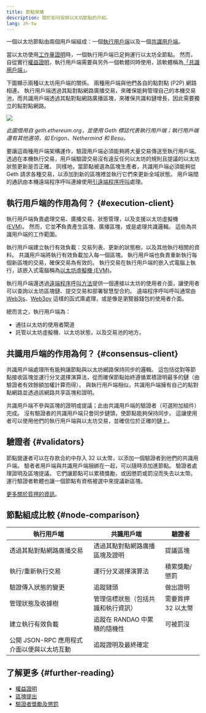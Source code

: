 ```yaml
---
title: 節點架構
description: 關於如何安排以太坊節點的介紹。
lang: zh-tw
---
```


一個以太坊節點由兩個用戶端組成：一個[執行用戶端](/developers/docs/nodes-and-clients/#execution-clients)以及一個[共識用戶端](/developers/docs/nodes-and-clients/#consensus-clients)。

當以太坊使用[工作量證明](/developers/docs/consensus-mechanisms/pow/)時，一個執行用戶端已足夠運行以太坊全節點。 然而，自從實行[權益證明](/developers/docs/consensus-mechanisms/pow/)，執行用戶端需要與另外一個軟體同時使用，該軟體稱為[「共識用戶端」](/developers/docs/nodes-and-clients/#consensus-clients)。

下圖顯示兩種以太坊用戶端的關係。 兩種用戶端與他們各自的點對點 (P2P) 網路相連。 執行用戶端透過其點對點網路廣播交易，來確保能夠管理自己的本機交易池，而共識用戶端透過其點對點網路廣播區塊，來確保共識和鏈增長，因此需要獨立的點對點網路。

![](node-architecture-text-background.png)

_此圖借用自 geth.ethereum.org，並使用 Geth 標誌代表執行用戶端；執行用戶端還有其他選項，如 Erigon、Nethermind 和 Besu。_

要讓這兩種用戶端架構運作，驗證用戶端必須能夠將大量交易傳送至執行用戶端。 透過在本機執行交易，用戶端驗證交易沒有違反任何以太坊的規則且提議的以太坊狀態更新是否正確。 同樣地，當節點被選為區塊生產者，共識用戶端必須能夠從 Geth 請求各種交易，以添加到新的區塊裡並執行它們來更新全域狀態。 用戶端間的通訊由本機遠端程序呼叫連線使用[引遠端程序呼叫](https://github.com/ethereum/execution-apis/blob/main/src/engine/common.md)處理。

## 執行用戶端的作用為何？ {#execution-client}

執行用戶端負責處理交易、廣播交易、狀態管理，以及支援以太坊虛擬機 ([EVM](/developers/docs/evm/))。 然而，它並**不**負責產生區塊、廣播區塊，或是處理共識邏輯。 這些為共識用戶端的工作範圍。

執行用戶端建立執行有效負載：交易列表、更新的狀態樹，以及其他執行相關的資料。 共識用戶端將執行有效負載加入每一個區塊。 執行用戶端也負責重新執行每個新區塊的交易，確保交易為有效的。 執行交易在執行用戶端的嵌入式電腦上執行，該嵌入式電腦稱為[以太坊虛擬機 (EVM)](/developers/docs/evm)。

執行用戶端還透過[遠端程序呼叫方法](/developers/docs/apis/json-rpc)提供一個連接以太坊的使用者介面，讓使用者可以查詢以太坊區塊鏈、提交交易和部署智慧型合約。 遠端程序呼叫呼叫通常由 [Web3js](https://docs.web3js.org/)、[Web3py](https://web3py.readthedocs.io/en/v5/) 這樣的函式庫處理，或是像是瀏覽器錢包的使用者介面。

總而言之，執行用戶端為：

- 通往以太坊的使用者閘道
- 託管以太坊虛擬機、以太坊狀態，以及交易池的地方。

## 共識用戶端的作用為何？ {#consensus-client}

共識用戶端處理所有能夠讓節點與以太坊網路保持同步的邏輯。 這包括從對等節點接收區塊並運行分叉選擇演算法，從而確保節點始終遵循累積證明最多的鏈（由驗證者有效餘額加權計算而得）。 與執行用戶端相似，共識用戶端擁有自己的點對點網路並透過該網路共享區塊和證明。

共識用戶端不參與區塊的證明或提議；此由共識用戶端的驗證者（可選附加組件）完成。 沒有驗證者的共識用戶端只會同步鏈頭，使節點能夠保持同步。 這讓使用者可以使用他們的執行用戶端與以太坊交易，並確信位於正確的鏈上。

## 驗證者 {#validators}

節點營運者可以在存款合約中存入 32 以太幣，以添加一個驗證者到他們的共識用戶端。 驗者者用戶端與共識用戶端捆綁在一起，可以隨時添加進節點。 驗證者處理證明及區塊提議。 它們讓節點可以累積獎勵，或因懲罰或罰沒而失去以太幣。 運行驗證者軟體也讓一個節點有資格被選中來提議新區塊。

[更多關於質押的資訊](/staking/)。

## 節點組成比較 {#node-comparison}

| 執行用戶端                      | 共識用戶端              | 驗證者         |
| -------------------------- | ------------------ | ----------- |
| 透過其點對點網路廣播交易               | 透過其點對點網路廣播區塊及證明    | 提議區塊        |
| 執行/重新執行交易                  | 運行分叉選擇演算法          | 積累獎勵/懲罰     |
| 驗證傳入狀態的變更                  | 追蹤鏈頭               | 做出證明        |
| 管理狀態及收據樹                   | 管理信標狀態（包括共識和執行資訊）  | 需要質押 32 以太幣 |
| 建立執行有效負載                   | 追蹤在 RANDAO 中累積的隨機性 | 可被罰沒        |
| 公開 JSON-RPC 應用程式介面以便與以太坊互動 | 追蹤證明及最終確定          |             |

## 了解更多 {#further-reading}

- [權益證明](/developers/docs/consensus-mechanisms/pos)
- [區塊提出](/developers/docs/consensus-mechanisms/pos/block-proposal)
- [驗證者獎勵及懲罰](/developers/docs/consensus-mechanisms/pos/rewards-and-penalties)
